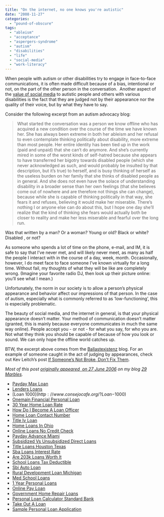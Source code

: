 ```yaml
---
title: "On the internet, no one knows you're autistic"
date: "2008-11-27"
categories: 
  - "pound-of-obscure"
tags: 
  - "ableism"
  - "acceptance"
  - "aspergers-syndrome"
  - "autism"
  - "disabilities"
  - "life"
  - "social-media"
  - "work-literacy"
---
```


When people with autism or other disabilities try to engage in face-to-face communications, it is often made difficult because of a bias, intentional or not, on the part of the other person in the conversation.  Another aspect of the [value of social media](http://blog.gbrettmiller.com/does-social-media-make-you-more-social/) to autistic people and others with various disabilities is the fact that they are judged not by their appearance nor the quality of their voice, but by what they have to say.

Consider the following excerpt from an autism advocacy blog:

> What started the conversation was a person we know offline who has acquired a new condition over the course of the time we have known her. She has always been extreme in both her ableism and her refusal to even contemplate thinking politically about disability, more extreme than most people. Her entire identity has been tied up in the work (paid and unpaid) that she can’t do anymore. And she’s currently mired in some of the worst kinds of self-hatred because she appears to have transferred her bigotry towards disabled people (which she never acknowledged as such, and would probably be insulted by that description, but it’s true) to herself, and is busy thinking of herself as the useless burden on her family that she thinks of disabled people as in general. And she does not even have the solace of understanding disability in a broader sense than her own feelings (that she believes come out of nowhere and are therefore not things she can change), because while she is capable of thinking politically in that way, she fears it and refuses, believing it would make her miserable. There’s nothing I or anyone else can do about this, but I hope one day she’ll realize that the kind of thinking she fears would actually both be closer to reality and make her less miserable and fearful over the long run.

Was that written by a man? Or a woman? Young or old? Black or white?  Disabled , or not?

As someone who spends a lot of time on the phone, e-mail, and IM, it is safe to say that I’ve never met, and will likely never meet, as many as half the people I interact with in the course of a day, week, month. Occasionally, however, I do meet face to face someone I’ve known virtually for a long time. Without fail, my thoughts of what they will be like are completely wrong. (Imagine your favorite radio DJ, then look up their picture online: you’ll see what I mean.)

Unfortunately, the norm in our society is to allow a person’s physical appearance and behavior affect our impressions of that person. In the case of autism, especially what is commonly referred to as ‘low-functioning’, this is especially problematic.

The beauty of social media, and the internet in general, is that your physical appearance doesn’t matter. Your method of communication doesn’t matter (granted, this is mainly because everyone communicates in much the same way online). People accept you - or not - for what you say, for who you are.  Not what they think you should be capable of because of how you look or sound. We can only hope the offline world catches up.

BTW, the excerpt above comes from the [Ballastexistenz](http://ballastexistenz.autistics.org/) blog. For an example of someone caught in the act of judging by appearances, check out Kev Leitch’s post [If Someone’s Not Broke, Don’t Fix Them](http://www.kevinleitch.co.uk/wp/?p=390 "Left Brain Right Brain").

_Most of this post [originally appeared  on 27 June 2006](http://autism.gbrettmiller.com/2006/06/on-the-internet-nobody-knows-youre-autistic/) on my blog_ [_29 Marbles_](http://autism.gbrettmiller.com)_._

- [Payday Max Loan](http://www.franklinny.org/?Payday-Max-Loan)
- [Lenders Loans](http://www.amarysia.gr/?Lenders-Loans)
- [Loan $1000](http://www.consejocafe.org/?Loan-$1000)
- [Onemain Financial Personal Loan](http://www.mariebo.org/?Onemain-Financial-Personal-Loan)
- [30 Year Home Loan Rate](http://gbbkolejka.pl/?30-Year-Home-Loan-Rate)
- [How Do I Become A Loan Officer](http://www.amarysia.gr/?How-Do-I-Become-A-Loan-Officer)
- [Home Loan Contact Number](http://www.franklinny.org/?Home-Loan-Contact-Number)
- [Title Iv Loan](http://www.consejocafe.org/?Title-Iv-Loan)
- [Home Loans In Ohio](http://www.franklinny.org/?Home-Loans-In-Ohio)
- [Online Loans No Credit Check](http://www.amarysia.gr/?Online-Loans-No-Credit-Check)
- [Payday Advance Miami](http://gbbkolejka.pl/?Payday-Advance-Miami)
- [Subsidized Vs Unsubsidized Direct Loans](http://www.consejocafe.org/?Subsidized-Vs-Unsubsidized-Direct-Loans)
- [Title Loans Houston Texas](http://www.consejocafe.org/?Title-Loans-Houston-Texas)
- [Sba Loans Interest Rate](http://www.consejocafe.org/?Sba-Loans-Interest-Rate)
- [Are 203k Loans Worth It](http://www.amarysia.gr/?Are-203k-Loans-Worth-It)
- [School Loans Tax Deductible](http://www.mariebo.org/?School-Loans-Tax-Deductible)
- [Sbi Auto Loan](http://www.consejocafe.org/?Sbi-Auto-Loan)
- [Rural Development Loan Michigan](http://www.mariebo.org/?Rural-Development-Loan-Michigan)
- [Med School Loans](http://gbbkolejka.pl/?Med-School-Loans)
- [1 Year Personal Loans](http://www.amarysia.gr/?1-Year-Personal-Loans)
- [Online Pay Loan](http://www.amarysia.gr/?Online-Pay-Loan)
- [Government Home Repair Loans](http://gbbkolejka.pl/?Government-Home-Repair-Loans)
- [Personal Loan Calculator Standard Bank](http://www.consejocafe.org/?Personal-Loan-Calculator-Standard-Bank)
- [Take Out A Loan](http://www.mariebo.org/?Take-Out-A-Loan)
- [Sample Personal Loan Application](http://www.mariebo.org/?Sample-Personal-Loan-Application)
